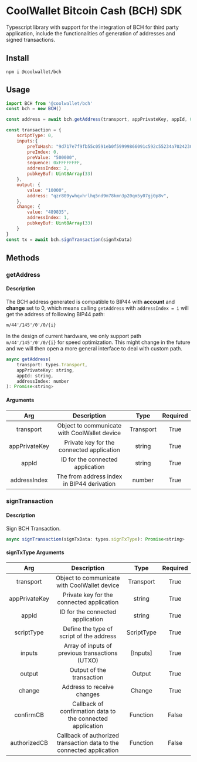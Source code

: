 # CoolWallet Bitcoin Cash (BCH) SDK

Typescript library with support for the integration of BCH for third party application, include the functionalities of generation of addresses and signed transactions. 

## Install

```shell
npm i @coolwallet/bch
```

## Usage

```javascript
import BCH from '@coolwallet/bch'
const bch = new BCH()

const address = await bch.getAddress(transport, appPrivateKey, appId, 0);

const transaction = {
    scriptType: 0,
    inputs:{
        preTxHash: "9d717e7f9fb55c0591eb0f59999866091c592c55234a7024230123e1731524b5",
        preIndex: 0,
        preValue: "500000",
        sequence: 0xFFFFFFFF,
        addressIndex: 2,
        pubkeyBuf: Uint8Array(33)
    },
    output: {
        value: "10000",
        address: "qzr809ywhqvhrlhq5nd9m78kmn3p20qm5y07gj0p8v",
    },
    change: {
        value: "489835",
        addressIndex: 1,
        pubkeyBuf: Uint8Array(33)
    }
}
const tx = await bch.signTransaction(signTxData)
```

## Methods

### getAddress

#### Description

The BCH address generated is compatible to BIP44 with **account** and **change** set to 0, which means calling `getAddress` with `addressIndex = i` will get the address of folllowing BIP44 path:

```none
m/44'/145'/0'/0/{i}
```

In the design of current hardware, we only support path `m/44'/145'/0'/0/{i}` for speed optimization. This might change in the future and we will then open a more general interface to deal with custom path.

```javascript
async getAddress(
    transport: types.Transport, 
    appPrivateKey: string, 
    appId: string, 
    addressIndex: number
): Promise<string>
```

#### Arguments

|      Arg      |                  Description                 |    Type   |  Required |
|:-------------:|:--------------------------------------------:|:---------:|:---------:|
|   transport   | Object to communicate with CoolWallet device | Transport |    True   |
| appPrivateKey |   Private key for the connected application  |   string  |    True   |
|     appId     |       ID for the connected application       |   string  |    True   |
|  addressIndex |  The from address index in BIP44 derivation  |   number  |    True   |


### signTransaction

#### Description

Sign BCH Transaction.

```javascript
async signTransaction(signTxData: types.signTxType): Promise<string>
```

#### signTxType Arguments

|      Arg      |                              Description                             |    Type    |  Required |
|:-------------:|:--------------------------------------------------------------------:|:----------:|:---------:|
|   transport   |             Object to communicate with CoolWallet device             |  Transport |    True   |
| appPrivateKey |               Private key for the connected application              |   string   |    True   |
|     appId     |                   ID for the connected application                   |   string   |    True   |
|   scriptType  |               Define the type of script of the address               | ScriptType |    True   |
|     inputs    |            Array of inputs of previous transactions (UTXO)           |  [Inputs]  |    True   |
|     output    |                       Output of the transaction                      |   Output   |    True   |
|     change    |                      Address to receive changes                      |   Change   |    True   |
|   confirmCB   |      Callback of confirmation data to the connected application      |  Function  |   False   |
|  authorizedCB | Callback of authorized transaction data to the connected application |  Function  |   False   |